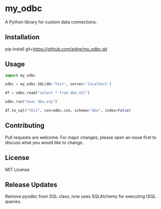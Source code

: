 # my_odbc

A Python library for custom data connections.

## Installation

pip install git+https://github.com/edire/my_odbc.git

## Usage

```python
import my_odbc

odbc = my_odbc.SQL(db='Test', server='localhost')

df = odbc.read("select * from dbo.tbl")

odbc.run("exec dbo.stp")

df.to_sql("tbl2", con=odbc.con, schema="dbo", index=False)
```

## Contributing

Pull requests are welcome. For major changes, please open an issue first to discuss what you would like to change.

## License

MIT License

## Release Updates

Remove pyodbc from SQL class, now uses SQLAlchemy for executing tSQL queries.